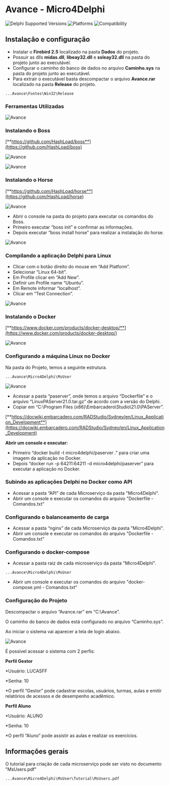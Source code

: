 # Avance - Micro4Delphi 
![Delphi Supported Versions](https://img.shields.io/badge/Delphi%20Supported%20Versions-10.2%20and%20ever-blue.svg)
![Platforms](https://img.shields.io/badge/Platforms-Win32%20and%20Win64-red.svg)
![Compatibility](https://img.shields.io/badge/Compatibility-VCL,%20Firemonkey%20DataSnap%20and%20uniGUI-brightgreen.svg)


## Instalação e configuração
 * Instalar o **Firebird 2.5** localizado na pasta **Dados** do projeto.
 * Possuir as dlls **midas.dll**, **libeay32.dll** e **ssleay32.dll** na pasta do projeto junto ao executável.
 * Configurar o caminho do banco de dados no arquivo **Caminho.sys** na pasta do projeto junto ao executável.
 * Para extrair o executável basta descompactar o arquivo **Avance.rar** localizado na pasta **Release** do projeto.

```	
...Avance\Fontes\Win32\Release
``` 

### Ferramentas Utilizadas
![Avance](Imagens/Ferramentas.png) 

### Instalando o Boss
[**https://github.com/HashLoad/boss**](https://github.com/HashLoad/boss) 

![Avance](Imagens/Bossdownload.png) 

![Avance](Imagens/Boss.png)


### Instalando o Horse
[**https://github.com/HashLoad/horse**](https://github.com/HashLoad/horse) 

![Avance](Imagens/Installation.png) 


 * Abrir o console na pasta do projeto para executar os comandos do Boss.
 * Primeiro executar “boss init” e confirmar as informações.
 * Depois executar “boss install horse” para realizar a instalação do horse.

![Avance](Imagens/Bossinstall.png) 


### Compilando a aplicação Delphi para Linux
 * Clicar com o botão direito do mouse em “Add Platform”.
 * Selecionar “Linux 64-bit”.
 * Em Profile clicar em “Add New”.
 * Definir um Profile name “Ubuntu”.
 * Em Remote informar “localhost”.
 * Clicar em “Test Connection”.

![Avance](Imagens/Configurandoubuntu.png)


### Instalando o Docker
[**https://www.docker.com/products/docker-desktop/**](https://www.docker.com/products/docker-desktop/)

![Avance](Imagens/Dockerdownload.png)


### Configurando a máquina Linux no Docker
Na pasta do Projeto, temos a seguinte estrutura.
```	
...Avance\Micro4Delphi\MsUser
``` 

![Avance](Imagens/API.png)


 * Acessar a pasta “paserver”, onde temos o arquivo “Dockerfile” e o arquivo “LinuxPAServer21.0.tar.gz” de acordo com a versão do Delphi.
 * Copiar em “C:\Program Files (x86)\Embarcadero\Studio\21.0\PAServer”.

[**https://docwiki.embarcadero.com/RADStudio/Sydney/en/Linux_Application_Development**](https://docwiki.embarcadero.com/RADStudio/Sydney/en/Linux_Application_Development) 


**Abrir um console e executar:**
 * Primeiro “docker build -t micro4delphi/paserver .” para criar uma imagem da aplicação no Docker.
 * Depois “docker run -p 64211:64211 -d micro4delphi/paserver” para executar a aplicação no Docker.


### Subindo as aplicações Delphi no Docker como API
 * Acessar a pasta “API” de cada Microserviço da pasta "Micro4Delphi".
 * Abrir um console e executar os comandos do arquivo "Dockerfile - Comandos.txt"


### Configurando o balanceamento de carga
 * Acessar a pasta “nginx” de cada Microserviço da pasta "Micro4Delphi".
 * Abrir um console e executar os comandos do arquivo "Dockerfile - Comandos.txt"


### Configurando o docker-compose
 * Acessar a pasta raiz de cada microserviço da pasta "Micro4Delphi".
```	
...Avance\Micro4Delphi\MsUser
``` 
 * Abrir um console e executar os comandos do arquivo "docker-compose.yml - Comandos.txt"



### Configuração do Projeto

Descompactar o arquivo “Avance.rar” em “C:\Avance”.

O caminho do banco de dados está configurado no arquivo “Caminho.sys”.

Ao iniciar o sistema vai aparecer a tela de login abaixo.

![Avance](Imagens/Logon.png)


É possível acessar o sistema com 2 perfis:

**Perfil Gestor**

*Usuário: LUCASFF

*Senha: 10

*O perfil “Gestor” pode cadastrar escolas, usuários, turmas, aulas e emitir relatórios de acessos e de desempenho acadêmico.


**Perfil Aluno**

*Usuário: ALUNO

*Senha: 10

*O perfil “Aluno” pode assistir as aulas e realizar os exercícios.


## Informações gerais

O tutorial para criação de cada microserviço pode ser visto no documento "MsUsers.pdf"
```	
...Avance\Micro4Delphi\MsUser\Tutorial\MsUsers.pdf
``` 
